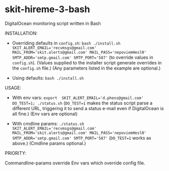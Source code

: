 # skit-hireme-3-bash
DigitalOcean monitoring script written in Bash


INSTALLATION:

- Overriding defaults in `config.sh`:
`bash ./install.sh  SKIT_ALERT_EMAIL='recvmsgs@gmail.com' MAIL_FROM='skit.alerts@gmail.com' MAIL_PASS='nepoviemHesl0' SMTP_ADDR='smtp.gmail.com' SMTP_PORT='587'` (to override values in `config.sh`).
(Values supplied to the installer script generate overrides in the `config.sh` file.)
(Any parameters listed in the example are optional.)

- Using defaults:
`bash ./install.sh` 


USAGE:

- With env vars:
`export  SKIT_ALERT_EMAIL='d.phens@gmail.com' DO_TEST=1; ./status.sh`
(`DO_TEST=1` makes the status script parse a different URL, triggering it to send a status e-mail even if DigitalOcean is all fine.)
(Env vars are optional)

- With cmdline params:
`./status.sh SKIT_ALERT_EMAIL='recvmsgs@gmail.com' MAIL_FROM='skit.alerts@gmail.com' MAIL_PASS='nepoviemHesl0' SMTP_ADDR='smtp.gmail.com' SMTP_PORT='587'`
(`DO_TEST=1` works as above.)
(Cmdline params optional.)


PRIORITY:

Commandline-params override Env vars which override config file.


